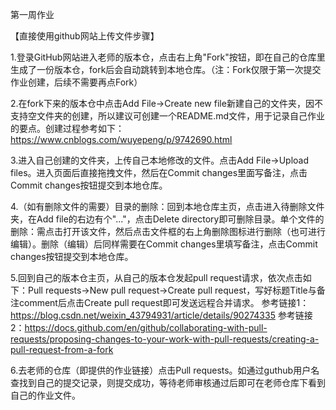 第一周作业

   【直接使用github网站上传文件步骤】

1.登录GitHub网站进入老师的版本仓，点击右上角"Fork"按钮，即在自己的仓库里生成了一份版本仓，fork后会自动跳转到本地仓库。（注：Fork仅限于第一次提交作业创建，后续不需要再点Fork）

2.在fork下来的版本仓中点击Add File->Create new file新建自己的文件夹，因不支持空文件夹的创建，所以建议可创建一个README.md文件，用于记录自己作业的要点。创建过程参考如下：https://www.cnblogs.com/wuyepeng/p/9742690.html

3.进入自己创建的文件夹，上传自己本地修改的文件。点击Add File->Upload files。进入页面后直接拖拽文件，然后在Commit changes里面写备注，点击Commit changes按钮提交到本地仓库。

4.（如有删除文件的需要）目录的删除：回到本地仓库主页，点击进入待删除文件夹，在Add file的右边有个"..."，点击Delete directory即可删除目录。单个文件的删除：需点击打开该文件，然后点击文件框的右上角删除图标进行删除（也可进行编辑）。删除（编辑）后同样需要在Commit changes里填写备注，点击Commit changes按钮提交到本地仓库。

5.回到自己的版本仓主页，从自己的版本仓发起pull request请求，依次点击如下：Pull requests->New pull request->Create pull request，写好标题Title与备注comment后点击Create pull request即可发送远程合并请求。
参考链接1：https://blog.csdn.net/weixin_43794931/article/details/90274335
参考链接2：https://docs.github.com/en/github/collaborating-with-pull-requests/proposing-changes-to-your-work-with-pull-requests/creating-a-pull-request-from-a-fork

6.去老师的仓库（即提供的作业链接）点击Pull requests。如通过guthub用户名查找到自己的提交记录，则提交成功，等待老师审核通过后即可在老师仓库下看到自己的作业文件。
